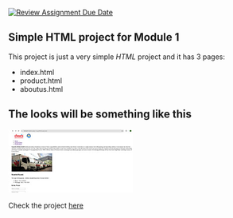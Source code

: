 [![Review Assignment Due Date](https://classroom.github.com/assets/deadline-readme-button-22041afd0340ce965d47ae6ef1cefeee28c7c493a6346c4f15d667ab976d596c.svg)](https://classroom.github.com/a/f-sXtHED)

## Simple HTML project for Module 1

This project is just a very simple *HTML* project and it has 3 pages: 
- index.html 
- product.html 
- aboutus.html

## The looks will be something like this
![screenshot](./assets/pic1.jpg)

Check the project [here](https://github.com/revou-fsse-oct24/module-1-Jean0701/index.html)


